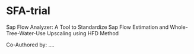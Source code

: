 # SFA-trial

Sap Flow Analyzer: A Tool to Standardize Sap Flow Estimation and Whole-Tree-Water-Use Upscaling using HFD Method


Co-Authored by: ....